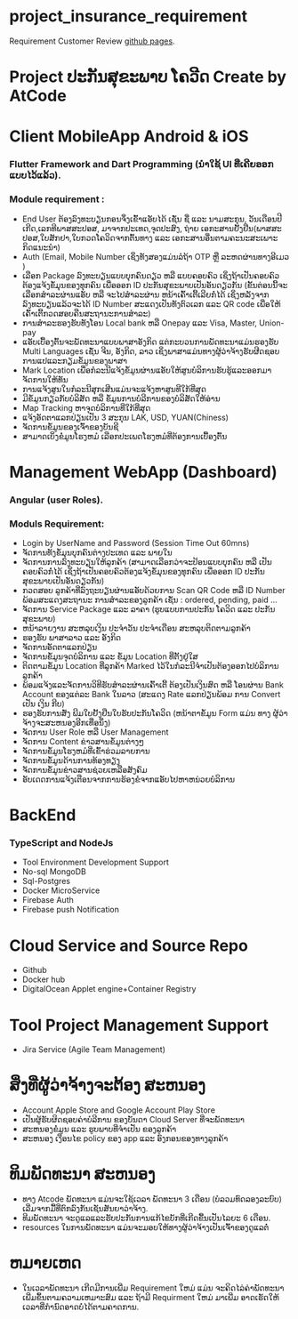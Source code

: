 # project_insurance_requirement
Requirement Customer Review
[github pages](https://github.com/kothsada/project_insurance_requirement).

# Project ປະກັນສຸຂະພາບ ໂຄວີດ Create by AtCode

# Client MobileApp Android & iOS
### Flutter Framework and Dart Programming (ນຳໃຊ້ UI ທີ່ເຄີຍອອກແບບໄວ້ແລ້ວ).
### Module requirement :
  - End User ຕ້ອງລົງທະບຽນກອນຈຶ່ງເຂົ້າແອັບໄດ້ ເຊັ່ນ ຊື່ ແລະ ນາມສະກຸນ, ວັນເດືອນປີເກີດ,ເລກທີພາສສະປອສ, ມາຈາກປະເທດ,ຈຸດປະສົງ, ຖ່າຍ ເອກະສານຢັ້ງຢືນ(ພາສສະປອສ,ໃບສັກຢາ,ໃບກວດໂຄວິດຈາກຕົ້ນທາງ ແລະ ເອກະສານອື່ນຕາມຄະນະສະເພາະ  ກິດແນະນຳ)
  - Auth (Email, Mobile Number ເຊິ່ງທັງສອງແມ່ນລໍຖ້າ OTP ຫຼື ລະຫດຜ່ານທາງອີເມວ )
  - ເລືອກ Package ລົງທະບຽນແບບບຸກຄົນດຽວ ຫລື ແບບຄອບຄົວ ເຊິ່ງຖ້າເປັນຄອບຄົວຕ້ອງແຈ້ງຂໍ້ມຸນຂອງທຸກຄົນ ເພື່ອອອກ ID ປະກັນສຸຂະພາບເປັນອັນດຽວກັນ (ຂັ້ນຕ່ອນນີ້ຈະເລືອກສຳລະຜ່ານແອັບ ຫລື ຈະໄປສຳລະຜ່ານ ຫນ້າເຄົ້າເຕີ້ເລີຍກໍ່ໄດ້ ເຊິ່ງຫລັງຈາກລົງທະບຽນແລ້ວຈະໄດ້ ID Number ສະແດງເປັນທັງຕົວເລກ ແລະ QR code ເພື່ອໃຫ້ ເຄົ້າເຕີ້ກວດສອບຄືນສະຖານະການສຳລະ)
  - ການສຳລະຮອງຮັບທັງໂອນ Local bank ຫລື Onepay ແລະ Visa, Master, Union-pay
  - ແອັບເບື້ອງຕົ້ນຈະພັດທະນາແບບພາສາອັງກິດ ແຕ່ກະບວນການພັດທະນາແມ່ນຮອງຮັບ Multi Languages ເຊັ່ນ ຈີນ, ອັງກິດ, ລາວ ເຊິ່ງພາສາແມ່ນທາງຜູ້ວ່າຈ້າງຮັບຜີດຊອບການແປແລະກຽມຂໍ້ມູນຂອງພາສາ
  - Mark Location ເພື່ອກໍລະນີແຈ້ງຂໍ້ມູນຜ່ານແອັບໃຫ້ສູນບໍລິການຮັບຮູ້ແລະອອກມາຈັດການໃຫ້ທັນ
  - ການແຈ້ງສູນໃນກໍລະນີສຸກເສີນແມ່ນຈະແຈ້ງຫາສູນທີໃກ້ທີ່ສຸດ
  - ມີຂໍ້ມູນກຽວກັບບໍລິສັດ ຫລື ຂໍ້ມູນການບໍລີການຂອງບໍລິສັດໃຫ້ອ່ານ
  - Map Tracking  ຫາຈຸດບໍລິການທີ່ໃກ້ທີ່ສຸດ
  - ແຈ້ງອັດຕາແລກປ່ຽນເປັນ 3 ສະກຸນ LAK, USD, YUAN(Chiness)
  - ຈັດການຂໍ້ມູນຂອງເຈົ້າຂອງບັນຊີ
  - ສາມາດເບິ່ງຂໍ່ມູນໂຮງຫມໍ ເລືອກປະເພດໂຮງຫມໍທີ່ຕ້ອງການເບື້ອງຕົ້ນ

# Management WebApp (Dashboard)
### Angular (user Roles).
### Moduls Requirement: 
  - Login by UserName and Password (Session Time Out 60mns)
  - ຈັດການທັງຂໍ້ມຸນບຸກຄົນຕ່າງປະເທດ ແລະ ພາຍໃນ
  - ຈັດການການລົງທະບຽນໃຫ້ລູກຄ້າ (ສາມາດເລືອກວ່າຈະປ້ອນແບບບຸກຄົນ ຫລື ເປັນຄອບຄົວກໍ່ໄດ້ ເຊິ່ງຖ້າເປັນຄອບຄົວຕ້ອງແຈ້ງຂໍ້ມຸນຂອງທຸກຄົນ ເພື່ອອອກ ID ປະກັນສຸຂະພາບເປັນອັນດຽວກັນ)
  - ກວດສອບ ລູກຄ້າທີ່ລົງຖະບຽນຜ່ານແອັບດ້ວຍການ Scan QR Code ຫລື ID Number ພ້ອມສະແດງສະຖານະ ການສຳລະຂອງລູກຄ້າ ເຊັ່ນ : ordered, pending, paid …
  - ຈັດການ Service Package ແລະ ລາຄາ (ຮູບແບບການປະກັນ ໂຄວິດ ແລະ ປະກັນສຸຂະພາບ)
  - ຫນ້າລາຍງານ ສະຫລຸບເງິນ ປະຈຳວັນ ປະຈຳເດືອນ ສະຫລຸບຕິດຕາມລູກຄ້າ
  - ຮອງຮັບ ພາສາລາວ ແລະ ອັງກິດ
  - ຈັດການອັດຕາແລກປ່ຽນ
  - ຈັດການຂໍ້ມູນຈຸດບໍລິການ ແລະ ຂໍ້ມູນ Location ທີ່ຕັ້ງຢູ່ໃສ
  - ຕິດຕາມຂໍ້ມູນ Location ທີ່ລູກຄ້າ Marked ໄວ້ໃນກໍລະນີຈຳເປັນຕ້ອງອອກໄປບໍລິການລູກຄ້າ
  - ພ້ອມແຈ້ງແລະຈັດການວິທີຮັບສຳລະຜ່ານເຄົ້າເຕີ້ ຕ້ອງເປັນເງິນສົດ ຫລື ໂອນຜ່ານ Bank Account ຂອງແຕ່ລະ Bank ໃນລາວ (ສະແດງ Rate ແລກປ່ຽນພ້ອມ ການ Convert ເປັນ ເງິນ ກີບ)
  - ຮອງຮັບການສັ່ງ ພີມໃບຢັ້ງຢືນໃບຮັບປະກັນໂຄວິດ (ຫນ້າຕາຂໍ້ມູນ Form ແມ່ນ  ທາງ ຜູ້ວ່າຈ້າງຈະສະຫນອງອີກເທື່ອນຶ່ງ)
  - ຈັດການ User Role ຫລື User Management
  - ຈັດການ Content ຂ່າວສານຂໍ້ມູນຕ່າງໆ
  - ຈັດການຂໍ້ມູນໂຮງຫມໍທີ່ເຂົ້າຮ່ວມລາຍການ
  - ຈັດການຂໍ້ມູນດ້ານການທ້ອງທຽງ
  - ຈັດການຂໍ້ມູນຂ່າວສານຊ່ວຍເຫລືອສັງຄົມ
  - ອັບເດດການແຈ້ງເຕືອນຈາກການຮ້ອງຂໍຈາກແອັບໄປຫາຫນ່ວຍບໍລິການ

# BackEnd
### TypeScript and NodeJs
- Tool Environment Development Support
- No-sql MongoDB
- Sql-Postgres
- Docker MicroService
- Firebase Auth
- Firebase push Notification

# Cloud Service and Source Repo
- Github
- Docker hub
- DigitalOcean Applet engine+Container Registry

# Tool Project Management Support
- Jira Service (Agile Team Management)

# ສິ່ງທີ່ຜູ້ວ່າຈ້າງຈະຕ້ອງ ສະຫນອງ
-  Account Apple Store and Google Account Play Store
- ເປັນຜູ້ຮັບຜິດຊອບຄ່າບໍລີການ ຂອງບັນດາ Cloud Server ທີ່ຈະພັດທະນາ
- ສະຫນອງຂໍ່ມູນ ແລະ ຮູບພາບທີ່ຈຳເປັນ ຂອງລູກຄ້າ
- ສະຫນອງ ເງືອນໄຂ policy ຂອງ app ແລະ ອົງກອນຂອງທາງລູກຄ້າ

# ທິມພັດທະນາ ສະຫນອງ
- ທາງ Atcode ພັດທະນາ ແມ່ນຈະໃຊ້ເວລາ ພັດທະນາ 3 ເດືອນ (ບໍລວມທົດລອງລະບົບ) ເລີ່ມຈາກມື້ທີ່ຕົກລົງກັນເຊັນສັນຍາວ່າຈ້າງ.
- ທີມພັດທະນາ ຈະດູແລແລະຮັບປະກັນການແກ້ໄຂບັກທີ່ເກີດຂື້ນເປັນໄລຍະ 6 ເດືອນ.
- resources ໃນການພັດທະນາ ແມ່ນຈະມອບໃຫ້ທາງຜູ້ວ່າຈ້າງເປັນເຈົ້າຂອງດູແລຕໍ່

# ຫມາຍເຫດ
- ໃນເວລາພັດທະນາ ເກີດມີການເພີ່ມ Requirement ໃຫມ່ ແມ່ນ ຈະຄິດໄລ່ຄ່າພັດທະນາເພີ່ມຂຶ້ນຕາມຄວາມເຫມາະສົມ ແລະ ຖ້າມີ Requirment ໃຫມ່ ມາເພີ່ມ ອາດເຮັດໃຫ້ເວລາທີ່ກຳນົດອາດບໍ່ໄດ້ຕາມຄາດການ.